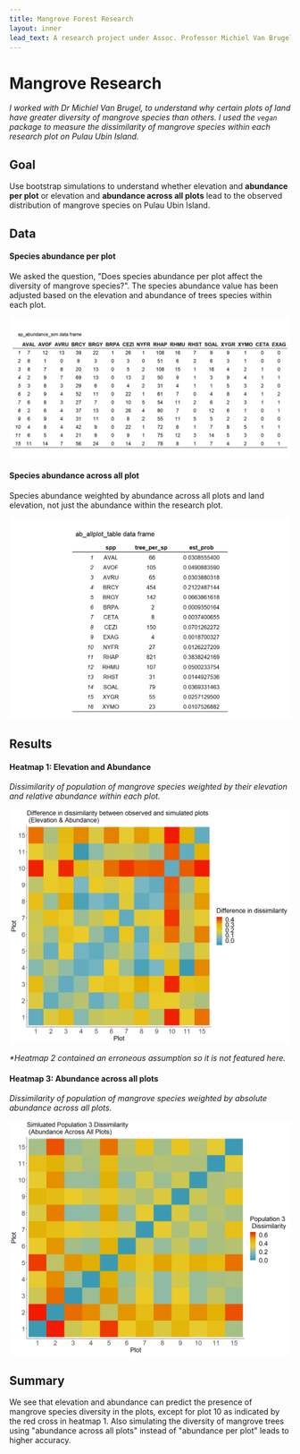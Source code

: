 ```yaml
---
title: Mangrove Forest Research
layout: inner
lead_text: A research project under Assoc. Professor Michiel Van Brugel to understand factors leading to mangrove forest regeneration on Pulau Ubin island.
---
```


# Mangrove Research
_I worked with Dr Michiel Van Brugel, to understand why certain plots of land have greater diversity of mangrove species than others. I used the `vegan` package to measure the dissimilarity of mangrove species within each research plot on Pulau Ubin Island._

## Goal
Use bootstrap simulations to understand whether elevation and **abundance per plot** or elevation and **abundance across all plots** lead to the observed distribution of mangrove species on Pulau Ubin Island. 

## Data
#### Species abundance per plot

We asked the question, "Does species abundance per plot affect the diversity of mangrove species?". The species abundance value has been adjusted based on the elevation and abundance of trees species within each plot. 

![](/img/mangrove/sp_abundance.png)

#### Species abundance across all plot

Species abundance weighted by abundance across all plots and land elevation, not just the abundance within the research plot.

![](/img/mangrove/all_abund.png)

## Results

#### Heatmap 1: Elevation and Abundance
_Dissimilarity of population of mangrove species weighted by their elevation and relative abundance within each plot._

![](/img/mangrove/heatmap_1.png)

_*Heatmap 2 contained an erroneous assumption so it is not featured here._
#### Heatmap 3: Abundance across all plots

_Dissimilarity of population of mangrove species weighted by absolute abundance across all plots._

![](/img/mangrove/heatmap_3.png)

## Summary 
We see that elevation and abundance can predict the presence of mangrove species diversity in the plots, except for plot 10 as indicated by the red cross in heatmap 1. Also simulating the diversity of mangrove trees using "abundance across all plots" instead of "abundance per plot" leads to higher accuracy. 